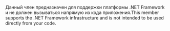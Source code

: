 <span data-ttu-id="456c2-101">Данный член предназначен для поддержки платформы .NET Framework и не должен вызываться напрямую из кода приложения.</span><span class="sxs-lookup"><span data-stu-id="456c2-101">This member supports the .NET Framework infrastructure and is not intended to be used directly from your code.</span></span>
